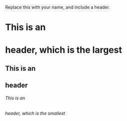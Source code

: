 Replace this with your name, and include a header.
# 
# ######
# This is an <h1> header, which is the largest
## This is an <h2> header
###### This is an <h6> header, which is the smallest

